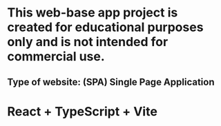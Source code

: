 # This web-base app project is created for educational purposes only and is not intended for commercial use.

## Type of website: (SPA) Single Page Application


# React + TypeScript + Vite